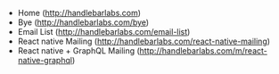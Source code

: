 - Home (http://handlebarlabs.com)
- Bye (http://handlebarlabs.com/bye)
- Email List (http://handlebarlabs.com/email-list)
- React native Mailing (http://handlebarlabs.com/react-native-mailing)
- React native + GraphQL Mailing (http://handlebarlabs.com/m/react-native-graphql)
